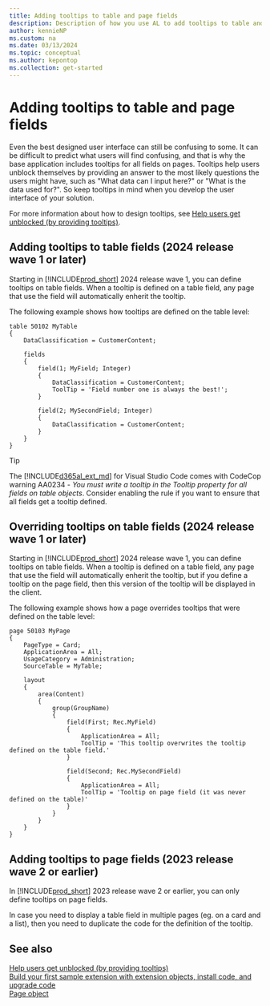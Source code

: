 ```yaml
---
title: Adding tooltips to table and page fields
description: Description of how you use AL to add tooltips to table and page fields so that they're available when users hover over fields in the client.
author: kennieNP
ms.custom: na
ms.date: 03/13/2024
ms.topic: conceptual
ms.author: kepontop
ms.collection: get-started
---
```


# Adding tooltips to table and page fields

Even the best designed user interface can still be confusing to some. It can be difficult to predict what users will find confusing, and that is why the base application includes tooltips for all fields on pages. Tooltips help users unblock themselves by providing an answer to the most likely questions the users might have, such as "What data can I input here?" or "What is the data used for?". So keep tooltips in mind when you develop the user interface of your solution.

For more information about how to design tooltips, see [Help users get unblocked (by providing tooltips)](../user-assistance.md#help-users-get-unblocked).

## Adding tooltips to table fields (2024 release wave 1 or later)

Starting in [!INCLUDE[prod_short](includes/prod_short.md)] 2024 release wave 1, you can define tooltips on table fields. When a tooltip is defined on a table field, any page that use the field will automatically enherit the tooltip. 

The following example shows how tooltips are defined on the table level:

```AL
table 50102 MyTable
{
    DataClassification = CustomerContent;

    fields
    {
        field(1; MyField; Integer)
        {
            DataClassification = CustomerContent;
            ToolTip = 'Field number one is always the best!';
        }

        field(2; MySecondField; Integer)
        {
            DataClassification = CustomerContent;
        }
    }
}
```

> [!TIP]
> The [!INCLUDE[d365al_ext_md](../includes/d365al_ext_md.md)] for Visual Studio Code comes with CodeCop warning AA0234 - *You must write a tooltip in the Tooltip property for all fields on table objects*. Consider enabling the rule if you want to ensure that all fields get a tooltip defined.

## Overriding tooltips on table fields (2024 release wave 1 or later)

Starting in [!INCLUDE[prod_short](includes/prod_short.md)] 2024 release wave 1, you can define tooltips on table fields. When a tooltip is defined on a table field, any page that use the field will automatically enherit the tooltip, but if you define a tooltip on the page field, then this version of the tooltip will be displayed in the client.

The following example shows how a page overrides tooltips that were defined on the table level:

```AL
page 50103 MyPage
{
    PageType = Card;
    ApplicationArea = All;
    UsageCategory = Administration;
    SourceTable = MyTable;

    layout
    {
        area(Content)
        {
            group(GroupName)
            {
                field(First; Rec.MyField)
                {
                    ApplicationArea = All;
                    ToolTip = 'This tooltip overwrites the tooltip defined on the table field.'
                }

                field(Second; Rec.MySecondField)
                {
                    ApplicationArea = All;
                    ToolTip = 'Tooltip on page field (it was never defined on the table)'
                }
            }
        }
    }
}
```



## Adding tooltips to page fields (2023 release wave 2 or earlier)

In [!INCLUDE[prod_short](includes/prod_short.md)] 2023 release wave 2 or earlier, you can only define tooltips on page fields. 

In case you need to display a table field in multiple pages (eg. on a card and a list), then you need to duplicate the code for the definition of the tooltip.

## See also

[Help users get unblocked (by providing tooltips)](../user-assistance.md#help-users-get-unblocked)  
[Build your first sample extension with extension objects, install code, and upgrade code](devenv-extension-example.md)  
[Page object](devenv-page-object.md)  

